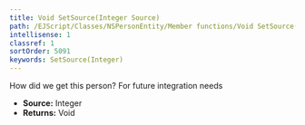 ```yaml
---
title: Void SetSource(Integer Source)
path: /EJScript/Classes/NSPersonEntity/Member functions/Void SetSource(Integer p_0)
intellisense: 1
classref: 1
sortOrder: 5091
keywords: SetSource(Integer)
---
```



How did we get this person? For future integration needs



* **Source:** Integer
* **Returns:** Void


